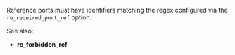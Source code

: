 Reference ports must have identifiers matching the regex configured via the
`re_required_port_ref` option.

See also:

- **re_forbidden_ref**
